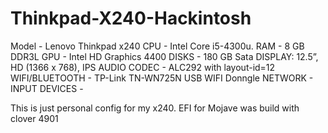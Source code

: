 # Thinkpad-X240-Hackintosh

Model - Lenovo Thinkpad x240
CPU - Intel Core i5-4300u.
RAM - 8 GB DDR3L
GPU - Intel HD Graphics 4400
DISKS - 180 GB Sata
DISPLAY: 12.5”, HD (1366 x 768), IPS
AUDIO CODEC - ALC292 with layout-id=12
WIFI/BLUETOOTH - TP-Link TN-WN725N USB WIFI Donngle
NETWORK - 
INPUT DEVICES - 

This is just personal config for my x240. EFI for Mojave was build with clover 4901


